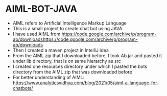 # AIML-BOT-JAVA

- AIML refers to Artificial Intelligence Markup Language
- This is a small project to create chat bot using JAVA
- I have used AIML from https://code.google.com/archive/p/program-ab/downloadshttps://code.google.com/archive/p/program-ab/downloads
- Then I created a maven project in IntelliJ idea 
- From the AIML zip that I downloaded before, I took Ab.jar and pasted it under lib directory, that is on same hierarchy as src 
- I created one resources directory under which I pasted the bots directory from the AIML zip that was downloaded before 
- For better understanding of AIML: https://www.analyticsvidhya.com/blog/2021/05/aiml-a-language-for-chatbots/
